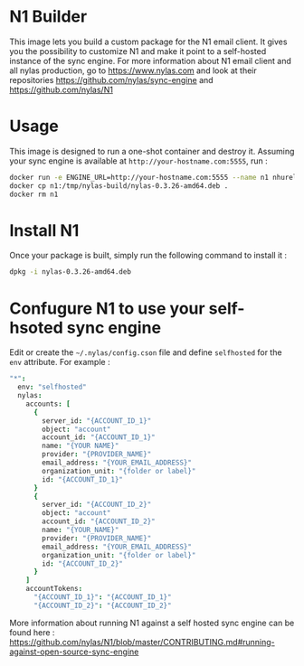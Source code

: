# N1 Builder
This image lets you build a custom package for the N1 email client.
It gives you the possibility to customize N1 and make it point to a self-hosted instance of the sync engine.
For more information about N1 email client and all nylas production, go to https://www.nylas.com
and look at their repositories https://github.com/nylas/sync-engine and https://github.com/nylas/N1

# Usage
This image is designed to run a one-shot container and destroy it.
Assuming your sync engine is available at `http://your-hostname.com:5555`,  run :
```bash
docker run -e ENGINE_URL=http://your-hostname.com:5555 --name n1 nhurel/n1-builder
docker cp n1:/tmp/nylas-build/nylas-0.3.26-amd64.deb .
docker rm n1
```

# Install N1
Once your package is built, simply run the following command to install it :
```bash
dpkg -i nylas-0.3.26-amd64.deb
```

# Confugure N1 to use your self-hsoted sync engine
Edit or create the `~/.nylas/config.cson` file and define `selfhosted` for the `env` attribute. For example :
```cson
"*":
  env: "selfhosted"
  nylas:
    accounts: [
      {
        server_id: "{ACCOUNT_ID_1}"
        object: "account"
        account_id: "{ACCOUNT_ID_1}"
        name: "{YOUR NAME}"
        provider: "{PROVIDER_NAME}"
        email_address: "{YOUR_EMAIL_ADDRESS}"
        organization_unit: "{folder or label}"
        id: "{ACCOUNT_ID_1}"
      }
      {
        server_id: "{ACCOUNT_ID_2}"
        object: "account"
        account_id: "{ACCOUNT_ID_2}"
        name: "{YOUR_NAME}"
        provider: "{PROVIDER_NAME}"
        email_address: "{YOUR_EMAIL_ADDRESS}"
        organization_unit: "{folder or label}"
        id: "{ACCOUNT_ID_2}"
      }
    ]
    accountTokens:
      "{ACCOUNT_ID_1}": "{ACCOUNT_ID_1}"
      "{ACCOUNT_ID_2}": "{ACCOUNT_ID_2}"
```

More information about running N1 against a self hosted sync engine can be found here : https://github.com/nylas/N1/blob/master/CONTRIBUTING.md#running-against-open-source-sync-engine
